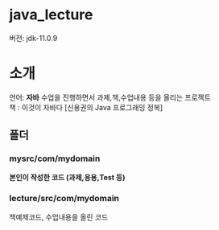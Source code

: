 # **java_lecture**
   
버전: jdk-11.0.9   
   
# 소개  
언어: **자바** 수업을 진행하면서 과제,책,수업내용 등을 올리는 프로젝트  
책  : 이것이 자바다 [신용권의 Java 프로그래밍 정복] 
   
## 폴더
### **mysrc/com/mydomain**
**본인이 작성한 코드 (과제,응용,Test 등)**
   
### lecture/src/com/mydomain   
책예제코드, 수업내용을 올린 코드 
